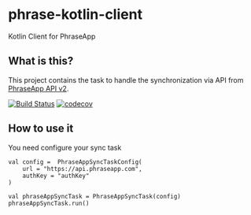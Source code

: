 # phrase-kotlin-client
Kotlin Client for PhraseApp 
## What is this?
This project contains the task to handle the synchronization via API from [PhraseApp API v2](http://docs.phraseapp.com/api/v2/).

[![Build Status][travis-image]][travis-url-main]
[![codecov][codecov-badge-url]][codecov-project-url]

[travis-image]: https://travis-ci.org/freenowtech/phrase-kotlin-client.svg?branch=master
[travis-url-main]: https://travis-ci.org/freenowtech/phrase-kotlin-client
[codecov-project-url]: https://codecov.io/gh/freenowtech/phrase-kotlin-client
[codecov-badge-url]: https://codecov.io/gh/freenowtech/phrase-kotlin-client/branch/master/graph/badge.svg

## How to use it

You need configure your sync task 
```
val config =  PhraseAppSyncTaskConfig(
    url = "https://api.phraseapp.com",
    authKey = "authKey"
)

val phraseAppSyncTask = PhraseAppSyncTask(config)
phraseAppSyncTask.run()
```
